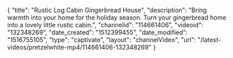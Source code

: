 {
    "title": "Rustic Log Cabin Gingerbread House",
    "description": "Bring warmth into your home for the holiday season. Turn your gingerbread home into a lovely little rustic cabin.",
    "channelid": "114661406",
    "videoid": "132348269",
    "date_created": "1512399455",
    "date_modified": "1516755105",
    "type": "captivate",
    "layout": "channelVideo",
    "url": "\/latest-videos\/pretzelwhite-mp4\/114661406-132348269"
}